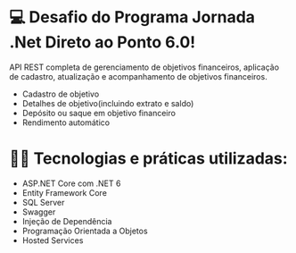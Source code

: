 # 💻 Desafio do Programa Jornada .Net Direto ao Ponto 6.0!
API REST completa de gerenciamento de objetivos financeiros, aplicação de cadastro, atualização e acompanhamento de objetivos financeiros.

- Cadastro de objetivo
- Detalhes de objetivo(incluindo extrato e saldo)
- Depósito ou saque em objetivo financeiro
- Rendimento automático

# ✋🏻 Tecnologias e práticas utilizadas:
- ASP.NET Core com .NET 6
- Entity Framework Core
- SQL Server
- Swagger
- Injeção de Dependência
- Programação Orientada a Objetos
- Hosted Services
